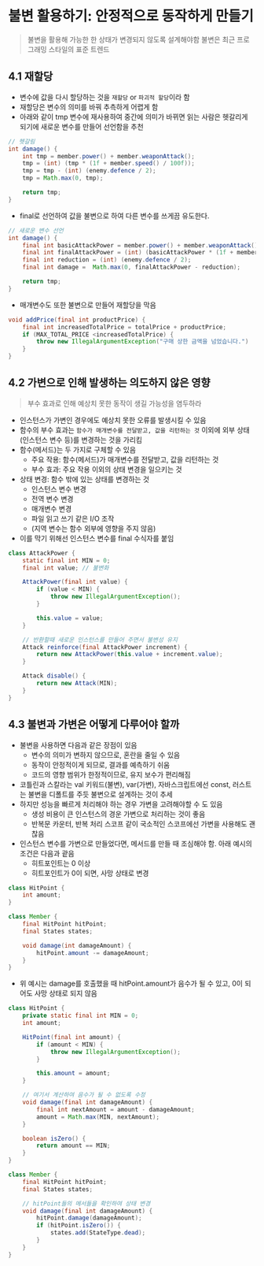 # 불변 활용하기: 안정적으로 동작하게 만들기

> 불변을 활용해 가능한 한 상태가 변경되지 않도록 설계해야함
> 불변은 최근 프로그래밍 스타일의 표준 트렌드

## 4.1 재할당

- 변수에 값을 다시 할당하는 것을 `재할당` or `파괴적 할당`이라 함
- 재할당은 변수의 의미를 바꿔 추측하게 어렵게 함
- 아래와 같이 tmp 변수에 재사용하여 중간에 의미가 바뀌면 읽는 사람은 헷갈리게 되기에 새로운 변수를 만들어 선언함을 추천

```java
// 헷갈림
int damage() {
    int tmp = member.power() + member.weaponAttack();
    tmp = (int) (tmp * (1f + member.speed() / 100f));
    tmp = tmp - (int) (enemy.defence / 2);
    tmp = Math.max(0, tmp);

    return tmp;
}
```

- final로 선언하여 값을 불변으로 하여 다른 변수를 쓰게끔 유도한다.

```java
// 새로운 변수 선언
int damage() {
    final int basicAttackPower = member.power() + member.weaponAttack();
    final int finalAttackPower = (int) (basicAttackPower * (1f + member.speed() / 100f));
    final int reduction = (int) (enemy.defence / 2);
    final int damage =  Math.max(0, finalAttackPower - reduction);

    return tmp;
}
```

- 매개변수도 또한 불변으로 만들어 재할당을 막음

```java
void addPrice(final int productPrice) {
    final int increasedTotalPrice = totalPrice + productPrice;
    if (MAX_TOTAL_PRICE <increasedTotalPrice) {
        throw new IllegalArgumentException("구매 상한 금액을 넘었습니다.")
    }
}
```

## 4.2 가변으로 인해 발생하는 의도하지 않은 영향

> 부수 효과로 인해 예상치 못한 동작이 생길 가능성을 염두하라

- 인스턴스가 가변인 경우에도 예상치 못한 오류를 발생시킬 수 있음
- 함수의 부수 효과는 `함수가 매개변수를 전달받고, 값을 리턴하는 것` 이외에 외부 상태(인스턴스 변수 등)를 변경하는 것을 가리킴
- 함수(메서드)는 두 가지로 구체할 수 있음
  - 주요 작용: 함수(메서드)가 매개변수를 전달받고, 값을 리턴하는 것
  - 부수 효과: 주요 작용 이외의 상태 변경을 일으키는 것
- 상태 변경: 함수 밖에 있는 상태를 변경하는 것
  - 인스턴스 변수 변경
  - 전역 변수 변경
  - 매개변수 변경
  - 파일 읽고 쓰기 같은 I/O 조작
  - (지역 변수는 함수 외부에 영향을 주지 않음)
- 이를 막기 위해선 인스턴스 변수를 final 수식자를 붙임

```java
class AttackPower {
    static final int MIN = 0;
    final int value; // 불변화

    AttackPower(final int value) {
        if (value < MIN) {
            throw new IllegalArgumentException();
        }

        this.value = value;
    }

    // 반환할때 새로운 인스턴스를 만들어 주면서 불변성 유지
    Attack reinforce(final AttackPower increment) {
        return new AttackPower(this.value + increment.value);
    }

    Attack disable() {
        return new Attack(MIN);
    }
}
```

## 4.3 불변과 가변은 어떻게 다루어야 할까

- 불변을 사용하면 다음과 같은 장점이 있음
  - 변수의 의미가 변하지 않으므로, 혼란을 줄일 수 있음
  - 동작이 안정적이게 되므로, 결과를 예측하기 쉬움
  - 코드의 영향 범위가 한정적이므로, 유지 보수가 편리해짐
- 코틀린과 스칼라는 val 키워드(불변), var(가변), 자바스크립트에선 const, 러스트는 불변을 디폴트를 주듯 불변으로 설계하는 것이 추세
- 하지만 성능을 빠르게 처리해야 하는 경우 가변을 고려해야할 수 도 있음
  - 생성 비용이 큰 인스턴스의 경운 가변으로 처리하는 것이 좋음
  - 반복문 카운터, 반복 처리 스코프 같이 국소적인 스코프에선 가변을 사용해도 괜찮음
- 인스턴스 변수를 가변으로 만들었다면, 메서드를 만들 때 조심해야 함. 아래 예시의 조건은 다음과 괕음
  - 히트포인트는 0 이상
  - 히트포인트가 0이 되면, 사망 상태로 변경

```java
class HitPoint {
    int amount;
}

class Member {
    final HitPoint hitPoint;
    final States states;

    void damage(int damageAmount) {
        hitPoint.amount -= damageAmount;
    }
}
```

- 위 예시는 damage를 호출했을 때 hitPoint.amount가 음수가 될 수 있고, 0이 되어도 사망 상태로 되지 않음

```java
class HitPoint {
    private static final int MIN = 0;
    int amount;

    HitPoint(final int amount) {
        if (amount < MIN) {
            throw new IllegalArgumentException();
        }

        this.amount = amount;
    }

    // 여기서 계산하여 음수가 될 수 없도록 수정
    void damage(final int damageAmount) {
        final int nextAmount = amount - damageAmount;
        amount = Math.max(MIN, nextAmount);
    }

    boolean isZero() {
        return amount == MIN;
    }
}

class Member {
    final HitPoint hitPoint;
    final States states;

    // hitPoint들의 메서들을 확인하여 상태 변경 
    void damage(final int damageAmount) {
        hitPoint.damage(damageAmount);
        if (hitPoint.isZero()) {
            states.add(StateType.dead);
        }
    }
}
````